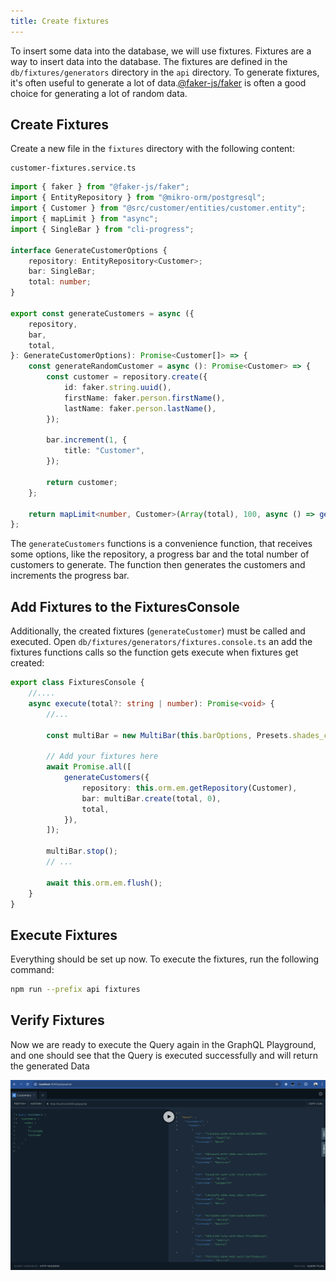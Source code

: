 ```yaml
---
title: Create fixtures
---
```


To insert some data into the database, we will use fixtures. Fixtures are a way to insert data into the database. The fixtures are defined in the `db/fixtures/generators` directory in the `api` directory. To generate fixtures, it's often useful to generate a lot of data.[@faker-js/faker](https://github.com/faker-js/faker) is often a good choice for generating a lot of random data.

## Create Fixtures

Create a new file in the `fixtures` directory with the following content:

```
customer-fixtures.service.ts
```

```typescript
import { faker } from "@faker-js/faker";
import { EntityRepository } from "@mikro-orm/postgresql";
import { Customer } from "@src/customer/entities/customer.entity";
import { mapLimit } from "async";
import { SingleBar } from "cli-progress";

interface GenerateCustomerOptions {
    repository: EntityRepository<Customer>;
    bar: SingleBar;
    total: number;
}

export const generateCustomers = async ({
    repository,
    bar,
    total,
}: GenerateCustomerOptions): Promise<Customer[]> => {
    const generateRandomCustomer = async (): Promise<Customer> => {
        const customer = repository.create({
            id: faker.string.uuid(),
            firstName: faker.person.firstName(),
            lastName: faker.person.lastName(),
        });

        bar.increment(1, {
            title: "Customer",
        });

        return customer;
    };

    return mapLimit<number, Customer>(Array(total), 100, async () => generateRandomCustomer());
};
```

The `generateCustomers` functions is a convenience function, that receives some options, like the repository, a progress bar and the total number of customers to generate. The function then generates the customers and increments the progress bar.

## Add Fixtures to the FixturesConsole

Additionally, the created fixtures (`generateCustomer`) must be called and executed. Open `db/fixtures/generators/fixtures.console.ts` an add the fixtures functions calls so the function gets execute when fixtures get created:

```typescript
export class FixturesConsole {
    //....
    async execute(total?: string | number): Promise<void> {
        //...

        const multiBar = new MultiBar(this.barOptions, Presets.shades_classic);

        // Add your fixtures here
        await Promise.all([
            generateCustomers({
                repository: this.orm.em.getRepository(Customer),
                bar: multiBar.create(total, 0),
                total,
            }),
        ]);

        multiBar.stop();
        // ...

        await this.orm.em.flush();
    }
}
```

## Execute Fixtures

Everything should be set up now. To execute the fixtures, run the following command:

```bash
npm run --prefix api fixtures
```

## Verify Fixtures

Now we are ready to execute the Query again in the GraphQL Playground, and one should see that the Query is executed successfully and will return the generated Data

![Fixtures](./images/customerQueryInPlaygroundWithFixtureData.png)
